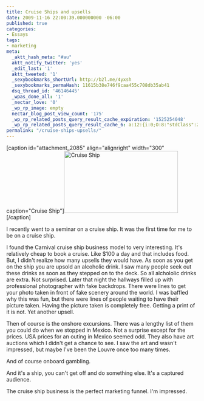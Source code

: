 ```yaml
---
title: Cruise Ships and upsells
date: 2009-11-16 22:00:39.000000000 -06:00
published: true
categories:
- Essays
tags:
- marketing
meta:
  _aktt_hash_meta: "#au"
  aktt_notify_twitter: 'yes'
  _edit_last: '1'
  aktt_tweeted: '1'
  _sexybookmarks_shortUrl: http://b2l.me/4yxsh
  _sexybookmarks_permaHash: 11615b38e746f9caa455c708db35ab41
  dsq_thread_id: '46146445'
  _wpas_done_all: '1'
  _nectar_love: '0'
  _wp_rp_image: empty
  nectar_blog_post_view_count: '175'
  _wp_rp_related_posts_query_result_cache_expiration: '1525254048'
  _wp_rp_related_posts_query_result_cache_6: a:12:{i:0;O:8:"stdClass":2:{s:7:"post_id";s:3:"654";s:5:"score";s:17:"38.62095942090562";}i:1;O:8:"stdClass":2:{s:7:"post_id";s:4:"1261";s:5:"score";s:17:"37.59930817337644";}i:2;O:8:"stdClass":2:{s:7:"post_id";s:4:"1185";s:5:"score";s:17:"37.59930817337644";}i:3;O:8:"stdClass":2:{s:7:"post_id";s:4:"1619";s:5:"score";s:18:"36.926363700117236";}i:4;O:8:"stdClass":2:{s:7:"post_id";s:4:"6806";s:5:"score";s:17:"35.64886989293592";}i:5;O:8:"stdClass":2:{s:7:"post_id";s:4:"2116";s:5:"score";s:17:"35.64886989293592";}i:6;O:8:"stdClass":2:{s:7:"post_id";s:4:"2105";s:5:"score";s:17:"35.41602093511996";}i:7;O:8:"stdClass":2:{s:7:"post_id";s:4:"1811";s:5:"score";s:17:"34.74307646186075";}i:8;O:8:"stdClass":2:{s:7:"post_id";s:4:"1923";s:5:"score";s:18:"34.462076337503994";}i:9;O:8:"stdClass":2:{s:7:"post_id";s:4:"1133";s:5:"score";s:18:"34.380432348843904";}i:10;O:8:"stdClass":2:{s:7:"post_id";s:4:"1299";s:5:"score";s:17:"32.99413798738835";}i:11;O:8:"stdClass":2:{s:7:"post_id";s:4:"1196";s:5:"score";s:17:"32.07928829322388";}}
permalink: "/cruise-ships-upsells/"
---
```

<p>[caption id="attachment_2085" align="alignright" width="300" caption="Cruise Ship"]<img class="size-medium wp-image-2085" title="Cruise Ship" src="{{ site.baseurl }}/posts/2009/11/cruisecarnival-300x163.jpg" alt="Cruise Ship" width="300" height="163" />[/caption]</p>
<p>I recently went to a seminar on a cruise ship. It was the first time for me to be on a cruise ship.</p>
<p>I found the Carnival cruise ship business model to very interesting. It's relatively cheap to book a cruise. Like $100 a day and that includes food. But, I didn't realize how many upsells they would have. As soon as you get on the ship you are upsold an alcoholic drink. I saw many people seek out these drinks as soon as they stepped on to the deck. So all alchololic drinks are extra. Not surprised. Later that night the hallways filled up with professional photographer with fake backdrops. There were lines to get your photo taken in front of fake scenery around the world. I was baffled why this was fun, but there were lines of people waiting to have their picture taken. Having the picture taken is completely free. Getting a print of it is not. Yet another upsell.</p>
<p>Then of course is the onshore excursions. There was a lengthy list of them you could do when we stopped in Mexico. Not a surprise except for the prices. USA prices for an outing in Mexico seemed odd. They also have art auctions which I didn't get a chance to see. I saw the art and wasn't impressed, but maybe I've been the Louvre once too many times.</p>
<p>And of course onboard gambling.</p>
<p>And it's a ship, you can't get off and do something else. It's a captured audience.</p>
<p>The cruise ship business is the perfect marketing funnel. I'm impressed.</p>

